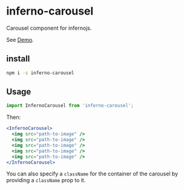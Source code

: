 <!-- @format -->

# inferno-carousel

Carousel component for infernojs.

See [Demo](https://aprilmintacpineda.github.io/inferno-carousel/).

## install

```sh
npm i -s inferno-carousel
```

## Usage

```jsx
import InfernoCarousel from 'inferno-carousel';
```

Then:

```jsx
<InfernoCarousel>
  <img src="path-to-image" />
  <img src="path-to-image" />
  <img src="path-to-image" />
  <img src="path-to-image" />
  <img src="path-to-image" />
</InfernoCarousel>
```

You can also specify a `className` for the container of the carousel by providing a `className` prop to it.
